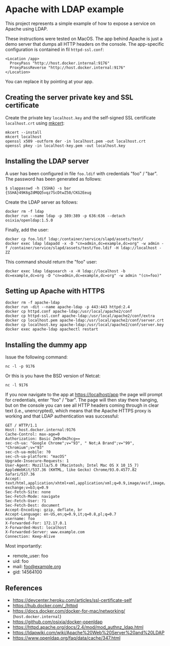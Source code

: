 Apache with LDAP example
===

This project represents a simple example of how to expose a service on Apache using LDAP.

These instructions were tested on MacOS. The app behind Apache is just a demo server that dumps all HTTP headers on the console. The app-specific configuration is contained in fil `httpd-ssl.conf`:

```
<Location /app>
  ProxyPass "http://host.docker.internal:9176"
  ProxyPassReverse "http://host.docker.internal:9176"
</Location>
```

You can replace it by pointing at your app.

## Creating the server private key and SSL certificate

Create the private key `localhost.key` and the self-signed SSL certificate `localhost.crt` using
[mkcert](https://github.com/FiloSottile/mkcert):
```
mkcert --install
mkcert localhost
openssl x509 -outform der -in localhost.pem -out localhost.crt
openssl pkey -in localhost-key.pem -out localhost.key
```

## Installing the LDAP server

A user has been configured in file `foo.ldif` with credentials "foo" / "bar". The password has been generated as follows:

```
$ slappasswd -h {SSHA} -s bar
{SSHA}49K6gZdMQQ5vqz7ScDtwZ50/CKG2Eeug
```

Create the LDAP server as follows:

```
docker rm -f ldap
docker run --name ldap -p 389:389 -p 636:636 --detach osixia/openldap:1.5.0 
```

Finally, add the user:
```
docker cp foo.ldif ldap:/container/service/slapd/assets/test/
docker exec ldap ldapadd -x -D "cn=admin,dc=example,dc=org" -w admin -f /container/service/slapd/assets/test/foo.ldif -H ldap://localhost -ZZ
```

This command should return the "foo" user:

```
docker exec ldap ldapsearch -x -H ldap://localhost -b dc=example,dc=org -D "cn=admin,dc=example,dc=org" -w admin "(cn=foo)"
```

## Setting up Apache with HTTPS

```
docker rm -f apache-ldap 
docker run -dit --name apache-ldap -p 443:443 httpd:2.4
docker cp httpd.conf apache-ldap:/usr/local/apache2/conf
docker cp httpd-ssl.conf apache-ldap:/usr/local/apache2/conf/extra
docker cp localhost.pem apache-ldap:/usr/local/apache2/conf/server.crt
docker cp localhost.key apache-ldap:/usr/local/apache2/conf/server.key
docker exec apache-ldap apachectl restart
```

## Installing the dummy app

Issue the following command:

```
nc -l -p 9176
```

Or this is you have the BSD version of Netcat:

```
nc -l 9176
```

If you now navigate to the app at <https://localhost/app> the page will prompt for credentials, enter "foo" / "bar".
The page will then stay there hanging, but on the console you can see all HTTP headers coming through in clear text
(i.e., unencrypted), which means that the Apache HTTPS proxy is working and that LDAP authentication was successful:

```
GET / HTTP/1.1
Host: host.docker.internal:9176
Cache-Control: max-age=0
Authorization: Basic Zm9vOmJhcg==
sec-ch-ua: "Google Chrome";v="93", " Not;A Brand";v="99", "Chromium";v="93"
sec-ch-ua-mobile: ?0
sec-ch-ua-platform: "macOS"
Upgrade-Insecure-Requests: 1
User-Agent: Mozilla/5.0 (Macintosh; Intel Mac OS X 10_15_7) AppleWebKit/537.36 (KHTML, like Gecko) Chrome/93.0.4577.82 Safari/537.36
Accept: text/html,application/xhtml+xml,application/xml;q=0.9,image/avif,image/webp,image/apng,*/*;q=0.8,application/signed-exchange;v=b3;q=0.9
Sec-Fetch-Site: none
Sec-Fetch-Mode: navigate
Sec-Fetch-User: ?1
Sec-Fetch-Dest: document
Accept-Encoding: gzip, deflate, br
Accept-Language: en-US,en;q=0.9,it;q=0.8,pl;q=0.7
username: foo
X-Forwarded-For: 172.17.0.1
X-Forwarded-Host: localhost
X-Forwarded-Server: www.example.com
Connection: Keep-Alive
```

Most importantly:

* remote_user: foo
* uid: foo
* mail: foo@example.org
* gid: 14564100

## References

* <https://devcenter.heroku.com/articles/ssl-certificate-self>
* <https://hub.docker.com/_/httpd>
* <https://docs.docker.com/docker-for-mac/networking/> (`host.docker.internal`)
* <https://github.com/osixia/docker-openldap>
* <https://httpd.apache.org/docs/2.4/mod/mod_authnz_ldap.html>
* <https://ldapwiki.com/wiki/Apache%20Web%20Server%20and%20LDAP>
* <https://www.openldap.org/faq/data/cache/347.html>
